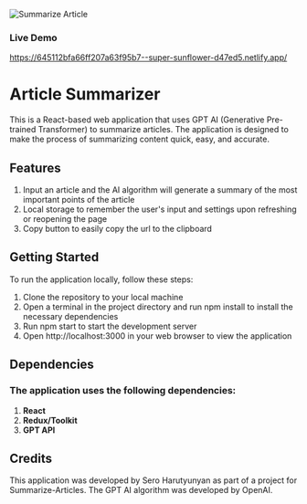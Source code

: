 ![Summarize Article](../../assets/image1.png "Summarize Article")

### Live Demo
https://645112bfa66ff207a63f95b7--super-sunflower-d47ed5.netlify.app/

# Article Summarizer
This is a React-based web application that uses GPT AI (Generative Pre-trained Transformer) to summarize articles. The application is designed to make the process of summarizing content quick, easy, and accurate.

## Features
1. Input an article and the AI algorithm will generate a summary of the most important points of the article
2. Local storage to remember the user's input and settings upon refreshing or reopening the page
3. Copy button to easily copy the url to the clipboard

## Getting Started
To run the application locally, follow these steps:

1. Clone the repository to your local machine
2. Open a terminal in the project directory and run npm install to install the necessary dependencies
3. Run npm start to start the development server
4. Open http://localhost:3000 in your web browser to view the application

## Dependencies
### The application uses the following dependencies:

1. **React**
2. **Redux/Toolkit**
3. **GPT API**

## Credits
This application was developed by Sero Harutyunyan as part of a project for Summarize-Articles. The GPT AI algorithm was developed by OpenAI.


